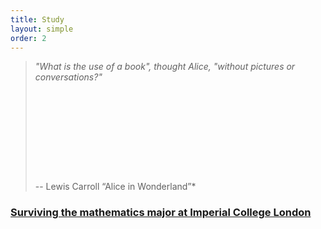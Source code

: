 ```yaml
---
title: Study
layout: simple
order: 2
---
```

>*"What is the use of a book", thought Alice, "without pictures or conversations?"*
>$$\quad$$ $$\quad$$ $$\quad$$ $$\quad$$ $$\quad$$ $$\quad$$--  Lewis Carroll “Alice in Wonderland”*


### [Surviving the mathematics major at Imperial College London](/study/Imperial_mathematics/Imperial_mathematics)


  


